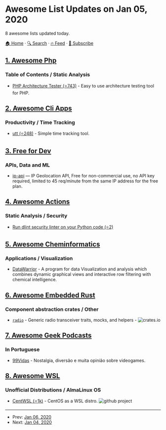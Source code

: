 # Awesome List Updates on Jan 05, 2020

8 awesome lists updated today.

[🏠 Home](/README.md) · [🔍 Search](https://test.trackawesomelist.com/search/) · [🔥 Feed](https://test.trackawesomelist.com/rss.xml) · [📮 Subscribe](https://trackawesomelist.us17.list-manage.com/subscribe?u=d2f0117aa829c83a63ec63c2f&id=36a103854c)



## [1. Awesome Php](/content/ziadoz/awesome-php/README.md)

### Table of Contents / Static Analysis

*   [PHP Architecture Tester (⭐743)](https://github.com/carlosas/phpat) - Easy to use architecture testing tool for PHP.

## [2. Awesome Cli Apps](/content/agarrharr/awesome-cli-apps/README.md)

### Productivity / Time Tracking

*   [utt (⭐248)](https://github.com/larose/utt) - Simple time tracking tool.

## [3. Free for Dev](/content/ripienaar/free-for-dev/README.md)

### APIs, Data and ML

*   [ip-api](https://ip-api.com) — IP Geolocation API, Free for non-commercial use, no API key required, limited to 45 req/minute from the same IP address for the free plan.

## [4. Awesome Actions](/content/sdras/awesome-actions/README.md)

### Static Analysis / Security

*   [Run dlint security linter on your Python code (⭐2)](https://github.com/xen0l/dlint-check)

## [5. Awesome Cheminformatics](/content/hsiaoyi0504/awesome-cheminformatics/README.md)

### Applications / Visualization

*   [DataWarrior](http://www.openmolecules.org/datawarrior/index.html) - A program for data Visualization and analysis which combines dynamic graphical views and interactive row filtering with chemical intelligence.

## [6. Awesome Embedded Rust](/content/rust-embedded/awesome-embedded-rust/README.md)

### Component abstraction crates / Other

*   [`radio`](https://github.com/ryankurte/rust-radio) - Generic radio transceiver traits, mocks, and helpers - ![crates.io](https://img.shields.io/crates/v/radio.svg)

## [7. Awesome Geek Podcasts](/content/ayr-ton/awesome-geek-podcasts/README.md)

### In Portuguese

*   [99Vidas](http://99vidas.com.br/) - Nostalgia, diversão e muita opinião sobre videogames.

## [8. Awesome WSL](/content/sirredbeard/Awesome-WSL/README.md)

### Unofficial Distributions / AlmaLinux OS

*   [CentWSL (⭐1k)](https://github.com/yuk7/CentWSL) - CentOS as a WSL distro. ![github project](https://raw.githubusercontent.com/sirredbeard/Awesome-WSL/master/github-icon.png)

---

- Prev: [Jan 06, 2020](/content/2020/01/06/README.md)
- Next: [Jan 04, 2020](/content/2020/01/04/README.md)
